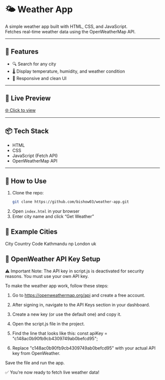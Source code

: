 # 🌤️ Weather App

A simple weather app built with HTML, CSS, and JavaScript.  
Fetches real-time weather data using the OpenWeatherMap API.

---

## 🔧 Features
- 🔍 Search for any city
- 🌡️ Display temperature, humidity, and weather condition
- 📱 Responsive and clean UI

---

## 🔗 Live Preview
[🌐 Click to view](https://bishow03.github.io/weather-app/)

---

## 📦 Tech Stack
- HTML
- CSS
- JavaScript (Fetch API)
- OpenWeatherMap API

---

## 📌 How to Use
1. Clone the repo:
   ```bash
   git clone https://github.com/bishow03/weather-app.git

2. Open `index.html` in your browser
3. Enter city name and click “Get Weather”

## 🧪 Example Cities
 City	    Country Code
Kathmandu	np
London	    uk

## 🔑 OpenWeather API Key Setup
⚠️ Important Note: The API key in script.js is deactivated for security reasons. You must use your own API key.

To make the weather app work, follow these steps:

1. Go to https://openweathermap.org/api and create a free account.

2. After signing in, navigate to the API Keys section in your dashboard.

3. Create a new key (or use the default one) and copy it.

4. Open the script.js file in the project.

5. Find the line that looks like this:
  const apiKey = "c148ac0b90fb9cb4309749ab0befcd95"; 

6. Replace "c148ac0b90fb9cb4309749ab0befcd95" with your actual API key from OpenWeather.

Save the file and run the app.

✅ You’re now ready to fetch live weather data!

